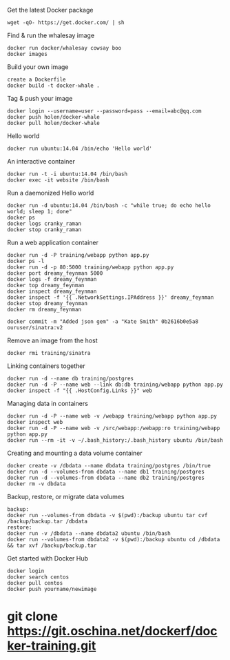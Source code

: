 Get the latest Docker package

    wget -qO- https://get.docker.com/ | sh

Find & run the whalesay image

    docker run docker/whalesay cowsay boo
    docker images

Build your own image

    create a Dockerfile
    docker build -t docker-whale . 

Tag & push your image

    docker login --username=user --password=pass --email=abc@qq.com
    docker push holen/docker-whale
    docker pull holen/docker-whale

Hello world
    
    docker run ubuntu:14.04 /bin/echo 'Hello world'

An interactive container

    docker run -t -i ubuntu:14.04 /bin/bash
    docker exec -it website /bin/bash

Run a daemonized Hello world

    docker run -d ubuntu:14.04 /bin/bash -c "while true; do echo hello world; sleep 1; done"
    docker ps
    docker logs cranky_raman
    docker stop cranky_raman

Run a web application container

    docker run -d -P training/webapp python app.py
    docker ps -l
    docker run -d -p 80:5000 training/webapp python app.py
    docker port dreamy_feynman 5000
    docker logs -f dreamy_feynman
    docker top dreamy_feynman
    docker inspect dreamy_feynman
    docker inspect -f '{{ .NetworkSettings.IPAddress }}' dreamy_feynman
    docker stop dreamy_feynman
    docker rm dreamy_feynman

    docker commit -m "Added json gem" -a "Kate Smith" 0b2616b0e5a8 ouruser/sinatra:v2

Remove an image from the host

    docker rmi training/sinatra

Linking containers together

    docker run -d --name db training/postgres
    docker run -d -P --name web --link db:db training/webapp python app.py
    docker inspect -f "{{ .HostConfig.Links }}" web

Managing data in containers

    docker run -d -P --name web -v /webapp training/webapp python app.py
    docker inspect web
    docker run -d -P --name web -v /src/webapp:/webapp:ro training/webapp python app.py
    docker run --rm -it -v ~/.bash_history:/.bash_history ubuntu /bin/bash

Creating and mounting a data volume container

    docker create -v /dbdata --name dbdata training/postgres /bin/true
    docker run -d --volumes-from dbdata --name db1 training/postgres
    docker run -d --volumes-from dbdata --name db2 training/postgres
    docker rm -v dbdata

Backup, restore, or migrate data volumes 

    backup:
    docker run --volumes-from dbdata -v $(pwd):/backup ubuntu tar cvf /backup/backup.tar /dbdata
    restore:
    docker run -v /dbdata --name dbdata2 ubuntu /bin/bash
    docker run --volumes-from dbdata2 -v $(pwd):/backup ubuntu cd /dbdata && tar xvf /backup/backup.tar

Get started with Docker Hub

    docker login
    docker search centos
    docker pull centos
    docker push yourname/newimage
    
# git clone https://git.oschina.net/dockerf/docker-training.git
